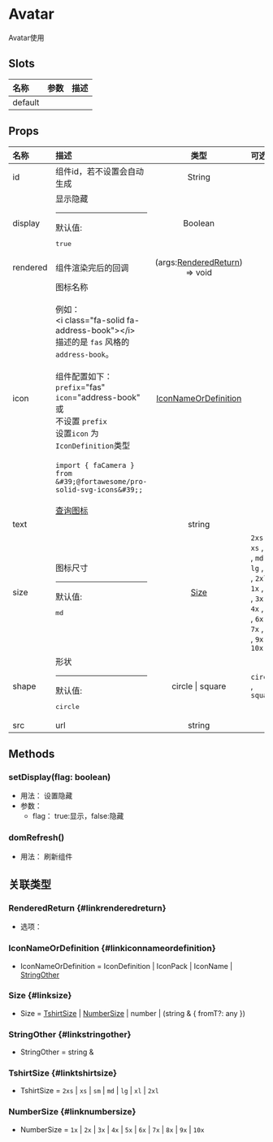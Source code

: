 # Avatar


Avatar使用

## Slots


<div class="slots">

| 名称    | 参数 | 描述 |
| :------ | :--- | :--- |
| default |      |      |

</div>



## Props


<div class="props">

| 名称     | 描述                                                                                                                                                                                                                                                                                                                                                                                                                                         |                           类型                          | 可选值                                                                                                                  |
| :------- | :------------------------------------------------------------------------------------------------------------------------------------------------------------------------------------------------------------------------------------------------------------------------------------------------------------------------------------------------------------------------------------------------------------------------------------------- | :-----------------------------------------------------: | :---------------------------------------------------------------------------------------------------------------------- |
| id       | 组件id，若不设置会自动生成                                                                                                                                                                                                                                                                                                                                                                                                                   |                          String                         |                                                                                                                         |
| display  | 显示隐藏<hr>默认值:<br><pre>true</pre>                                                                                                                                                                                                                                                                                                                                                                                                       |                         Boolean                         |                                                                                                                         |
| rendered | 组件渲染完后的回调                                                                                                                                                                                                                                                                                                                                                                                                                           | (args:[RenderedReturn](#linkrenderedreturn)) =&gt; void |                                                                                                                         |
| icon     | 图标名称<br/><br/>例如：<br/>&lt;i class=&quot;fa-solid fa-address-book&quot;&gt;&lt;/i&gt;<br/>描述的是 `fas` 风格的 `address-book`。<br/><br/>组件配置如下：<br/>`prefix`=&quot;fas&quot;<br/>`icon`=&quot;address-book&quot;<br/>或<br/>不设置 `prefix`<br/>设置`icon` 为 `IconDefinition`类型<br/><br/>`import { faCamera } from &#39;@fortawesome/pro-solid-svg-icons&#39;;`<br/><br/>[查询图标](https://fontawesome.com/search?m=free) |    [IconNameOrDefinition](#linkiconnameordefinition)    |                                                                                                                         |
| text     |                                                                                                                                                                                                                                                                                                                                                                                                                                              |                          string                         |                                                                                                                         |
| size     | 图标尺寸<hr>默认值:<br><pre>md</pre>                                                                                                                                                                                                                                                                                                                                                                                                         |                    [Size](#linksize)                    | `2xs` , `xs` , `sm` , `md` , `lg` , `xl` , `2xl` , `1x` , `2x` , `3x` , `4x` , `5x` , `6x` , `7x` , `8x` , `9x` , `10x` |
| shape    | 形状<hr>默认值:<br><pre>circle</pre>                                                                                                                                                                                                                                                                                                                                                                                                         |                     circle \| square                    | `circle` , `square`                                                                                                     |
| src      | url                                                                                                                                                                                                                                                                                                                                                                                                                                          |                          string                         |                                                                                                                         |

</div>



## Methods

### setDisplay(flag: boolean)
- 用法： 设置隐藏
- 参数：
	 - flag： true:显示，false:隐藏

### domRefresh()
- 用法： 刷新组件

## 关联类型



### RenderedReturn {#linkrenderedreturn}

- 选项：

### IconNameOrDefinition {#linkiconnameordefinition}

- IconNameOrDefinition = 	 IconDefinition \| IconPack \| IconName \| [StringOther](#linkstringother)

### Size {#linksize}

- Size = 	 [TshirtSize](#linktshirtsize) \| [NumberSize](#linknumbersize) \| number \| (string &amp; { fromT?: any })

### StringOther {#linkstringother}

- StringOther = 	 string \& 

### TshirtSize {#linktshirtsize}

- TshirtSize = 	 `2xs` \| `xs` \| `sm` \| `md` \| `lg` \| `xl` \| `2xl`

### NumberSize {#linknumbersize}

- NumberSize = 	 `1x` \| `2x` \| `3x` \| `4x` \| `5x` \| `6x` \| `7x` \| `8x` \| `9x` \| `10x`